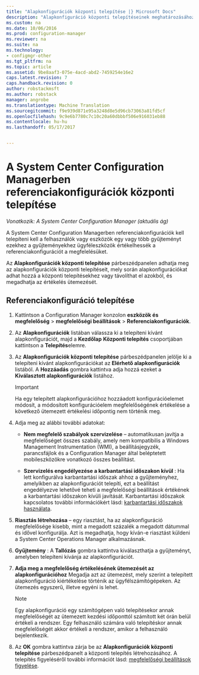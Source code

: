 ```yaml
---
title: "Alapkonfigurációk központi telepítése |} Microsoft Docs"
description: "Alapkonfiguráció központi telepítéseinek meghatározásához és szeretne felvenni vagy eltávolítani alapkonfigurációk központi telepítésektől alapkonfigurációk központi telepítése."
ms.custom: na
ms.date: 10/06/2016
ms.prod: configuration-manager
ms.reviewer: na
ms.suite: na
ms.technology:
- configmgr-other
ms.tgt_pltfrm: na
ms.topic: article
ms.assetid: 9be8aaf3-075e-4acd-abd2-7459254e16e2
caps.latest.revision: 7
caps.handback.revision: 0
author: robstackmsft
ms.author: robstack
manager: angrobe
ms.translationtype: Machine Translation
ms.sourcegitcommit: f9e939d871e95a3248d8e5d96cb73063a81fd5cf
ms.openlocfilehash: 9c9e6b7780c7c10c20a60dbbbf506e916031eb88
ms.contentlocale: hu-hu
ms.lasthandoff: 05/17/2017


---
```

# <a name="how-to-deploy-configuration-baselines-in-system-center-configuration-manager"></a>A System Center Configuration Managerben referenciakonfigurációk központi telepítése

*Vonatkozik: A System Center Configuration Manager (aktuális ág)*

A System Center Configuration Managerben referenciakonfigurációk kell telepíteni kell a felhasználók vagy eszközök egy vagy több gyűjteményt ezekhez a gyűjteményekhez ügyféleszközök értékelhessék a referenciakonfigurációt a megfelelésüket.  

Az **Alapkonfigurációk központi telepítése** párbeszédpanelen adhatja meg az alapkonfigurációk központi telepítéseit, mely során alapkonfigurációkat adhat hozzá a központi telepítésekhez vagy távolíthat el azokból, és megadhatja az értékelés ütemezését.  

## <a name="deploy-a-configuration-baseline"></a>Referenciakonfiguráció telepítése  

1.  Kattintson a Configuration Manager konzolon **eszközök és megfelelőség** > **megfelelőségi beállítások** > **Referenciakonfigurációk**.  

3.  Az **Alapkonfigurációk** listában válassza ki a telepíteni kívánt alapkonfigurációt, majd a **Kezdőlap** **Központi telepítés** csoportjában kattintson a **Telepítés**elemre.  

4.  Az **Alapkonfigurációk központi telepítése** párbeszédpanelen jelölje ki a telepíteni kívánt alapkonfigurációkat az **Elérhető alapkonfigurációk** listából. A **Hozzáadás** gombra kattintva adja hozzá ezeket a **Kiválasztott alapkonfigurációk** listához.  

    > [!IMPORTANT]  
    >  Ha egy telepített alapkonfigurációhoz hozzáadott konfigurációelemet módosít, a módosított konfigurációelem megfelelőségének értékelése a következő ütemezett értékelési időpontig nem történik meg.  

5.  Adja meg az alábbi további adatokat:  

    -   **Nem megfelelő szabályok szervizelése** – automatikusan javítja a megfelelőséget összes szabály, amely nem kompatibilis a Windows Management Instrumentation (WMI), a beállításjegyzék, parancsfájlok és a Configuration Manager által beléptetett mobileszközökre vonatkozó összes beállítást.  

    -   **Szervizelés engedélyezése a karbantartási időszakon kívül** : Ha lett konfigurálva karbantartási időszak ahhoz a gyűjteményhez, amelyikben az alapkonfigurációt telepíti, ezt a beállítást engedélyezve lehetővé teheti a megfelelőségi beállítások értékének a karbantartási időszakon kívüli javítását. Karbantartási időszakok kapcsolatos további információkért lásd: [karbantartási időszakok használata](/sccm/core/clients/manage/collections/use-maintenance-windows).  

6.  **Riasztás létrehozása** – egy riasztást, ha az alapkonfiguráció megfelelősége kisebb, mint a megadott százalék a megadott dátummal és idővel konfigurálja. Azt is megadhatja, hogy kíván-e riasztást küldeni a System Center Operations Manager alkalmazásnak.  

7.  **Gyűjtemény** : A **Tallózás** gombra kattintva kiválaszthatja a gyűjteményt, amelyben telepíteni kívánja az alapkonfigurációt.  

8.  **Adja meg a megfelelőség értékelésének ütemezését az alapkonfigurációhoz** Megadja azt az ütemezést, mely szerint a telepített alapkonfiguráció kiértékelése történik az ügyfélszámítógépeken. Az ütemezés egyszerű, illetve egyéni is lehet.  

    > [!NOTE]  
    >  Egy alapkonfiguráció egy számítógépen való telepítésekor annak megfelelőségét az ütemezett kezdési időponttól számított két órán belül értékeli a rendszer. Egy felhasználó számára való telepítéskor annak megfelelőségét akkor értékeli a rendszer, amikor a felhasználó bejelentkezik.  

9. Az **OK** gombra kattintva zárja be az **Alapkonfigurációk központi telepítése** párbeszédpanelt a központi telepítés létrehozásához. A telepítés figyeléséről további információt lásd: [megfelelőségi beállítások figyelése](/sccm/compliance/deploy-use/monitor-compliance-settings).  

